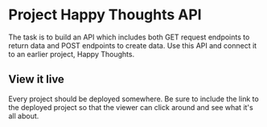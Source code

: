 # Project Happy Thoughts API
The task is to build an API which includes both GET request endpoints to return data 
and POST endpoints to create data. Use this API and connect it to an earlier project, Happy Thoughts.

## View it live

Every project should be deployed somewhere. Be sure to include the link to the deployed project so that the viewer can click around and see what it's all about.
